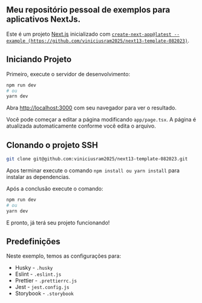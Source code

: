 ## Meu repositório pessoal de exemplos para aplicativos NextJs.


Este é um projeto [Next.js](https://nextjs.org/) inicializado com [`create-next-app@latest --example (https://github.com/viniciusram2025/next13-template-082023)`](https://github.com/viniciusram2025/next13-template-082023).

## Iniciando Projeto

Primeiro, execute o servidor de desenvolvimento:

```bash
npm run dev
# ou
yarn dev
```

Abra [http://localhost:3000](http://localhost:3000) com seu navegador para ver o resultado.

Você pode começar a editar a página modificando `app/page.tsx`. A página é atualizada automaticamente conforme você edita o arquivo.

## Clonando o projeto SSH

```bash
git clone git@github.com:viniciusram2025/next13-template-082023.git
```
Apos terminar execute o comando `npm install ou yarn install` para instalar as dependencias.

Após a conclusão execute o comando: 

```bash
npm run dev
# ou
yarn dev
```
E pronto, já terá seu projeto funcionando!


## Predefinições

Neste exemplo, temos as configurações para:

- Husky - `.husky`
- Eslint - `.eslint.js`
- Prettier - `.prettierrc.js`
- Jest - `jest.config.js`
- Storybook - `.storybook`

